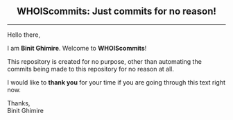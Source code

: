 <h2 align="center">WHOIScommits: Just commits for no reason!</h2>
<hr>

Hello there,

I am **Binit Ghimire**. Welcome to **WHOIScommits**!

This repository is created for no purpose, other than automating the commits being made to this repository for no reason at all.

I would like to **thank you** for your time if you are going through this text right now.

Thanks,<br/>
Binit Ghimire
